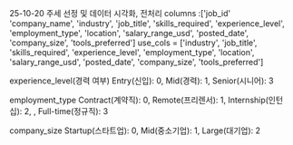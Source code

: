 25-10-20 주세 선정 및 데이터 시각화, 전처리
columns :['job_id' 'company_name', 'industry', 'job_title', 'skills_required', 'experience_level', 'employment_type', 'location', 'salary_range_usd', 'posted_date', 'company_size', 'tools_preferred']
use_cols = ['industry', 'job_title', 'skills_required', 'experience_level', 'employment_type', 'location', 'salary_range_usd', 'posted_date', 'company_size', 'tools_preferred']

experience_level(경력 여부)
Entry(신입): 0, Mid(경력): 1, Senior(시니어): 3

employment_type
Contract(계약직): 0, Remote(프리렌서): 1, Internship(인턴십): 2, , Full-time(정규직): 3

company_size
Startup(스타트업): 0, Mid(중소기업): 1, Large(대기업): 2
